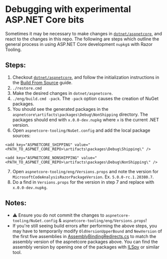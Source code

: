 # Debugging with experimental ASP.NET Core bits
Sometimes it may be necessary to make changes in [`dotnet/aspnetcore`](https://github.com/dotnet/aspnetcore), and react to the changes in this repo. The following are steps which outline the general process in using ASP.NET Core development `nupkg`s with Razor Tooling.

## Steps:
1. Checkout [`dotnet/aspnetcore`](https://github.com/dotnet/aspnetcore), and follow the initialization instructions in the [Build From Source](https://github.com/dotnet/aspnetcore/blob/main/docs/BuildFromSource.md) guide.
2. `./restore.cmd`
3. Make the desired changes in `dotnet/aspnetcore`.
4. `./eng/build.cmd -pack`. The `-pack` option causes the creation of NuGet packages.
5. You should see the generated packages in the `aspnetcore\artifacts\packages\Debug\NonShipping` directory. The packages should end with `x.0.0-dev.nupkg` where `x` is the current .NET version.
6. Open `aspnetcore-tooling/NuGet.config` and add the local package sources:

`<add key="ASPNETCORE_SHIPPING" value="<PATH_TO_ASPNET_CORE_REPO>\artifacts\packages\Debug\Shipping\" />`

`<add key="ASPNETCORE_NONSHIPPING" value="<PATH_TO_ASPNET_CORE_REPO>\artifacts\packages\Debug\NonShipping\" />`

7. Open `aspnetcore-tooling/eng/Versions.props` and note the version for `MicrosoftCodeAnalysisRazorPackageVersion`. Ex. `5.0.0-rc.1.20380.7`.
8. Do a find in `Versions.props` for the version in step 7 and replace with `x.0.0-dev.nupkg`.

## Notes:
- ⚠️ Ensure you do not commit the changes to `aspnetcore-tooling/NuGet.config` & `aspnetcore-tooling/eng/Versions.props`!
- If you're still seeing build errors after performing the above steps, you may have to temporarily modify `OldVersionUpperBound` and `NewVersion` of the first five assemblies in [AssemblyBindingRedirects.cs](https://github.com/dotnet/aspnetcore-tooling/blob/main/src/Razor/src/Microsoft.VisualStudio.RazorExtension/AssemblyBindingRedirects.cs) to match the assembly version of the aspnetcore packages above. You can find the assembly version by opening one of the packages with [ILSpy](https://github.com/icsharpcode/ILSpy/releases) or similar tool. 
